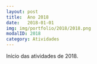 ```yaml
---
layout: post
title:  Ano 2018
date:   2018-01-01
img: img/portfolio/2018/2018.png
modalID: 2018
category: Atividades
---
```

Início das atividades de 2018.
